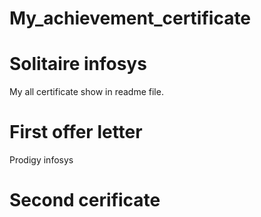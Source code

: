 # My_achievement_certificate

# Solitaire infosys 
My all certificate show in readme file.
# First offer letter
Prodigy infosys
# Second cerificate
